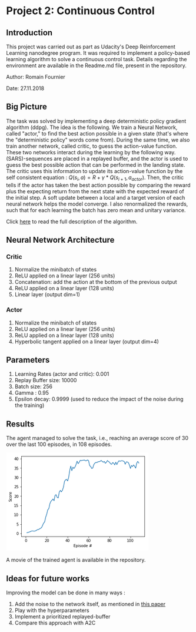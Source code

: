 # Project 2: Continuous Control 
## Introduction
This project was carried out as part as Udacity's Deep Reinforcement Learning nanodegree program. It was required to implement a policy-based learning algorithm to solve a continuous control task. Details regarding the environment are available in the Readme.md file, present in the repository. 

Author: Romain Fournier

Date: 27.11.2018

## Big Picture
 The task was solved by implementing a deep deterministic policy gradient algorithm (ddpg). The idea is the following. We train a Neural Network, called "actor," to find the best action possible in a given state (that's where the "deterministic policy" words come from). During the same time, we also train another network, called critic, to guess the action-value function. These two networks interact during the learning by the following way. (SARS)-sequences are placed in a replayed buffer, and the actor is used to guess the best possible action that can be performed in the landing state. The critic uses this information to update its action-value function by the self consistent equation : $Q(s_i,a)=R+\gamma*Q(s_{i+1},a_{actor})$. Then, the critic tells if the actor has taken the best action possible by comparing the reward plus the expecting return from the next state with the expected reward of the initial step. A soft update between a local and a target version of each neural network helps the model converge. I also renormalized the rewards, such that for each learning the batch has zero mean and unitary variance. 
 
   Click [here](https://arxiv.org/abs/1509.02971) to read the full description of the algorithm. 

## Neural Network Architecture
### Critic
 1. Normalize the minibatch of states
 2. ReLU applied on a linear layer (256 units)
 3. Concatenation: add the action at the bottom of the previous output
 4. ReLU applied on a linear layer (128 units)
 5. Linear layer (output dim=1)
 
### Actor
 1. Normalize the minibatch of states
 2. ReLU applied on a linear layer (256 units)
 3. ReLU applied on a linear layer (128 units)
 4. Hyperbolic tangent applied on a linear layer (output dim=4)

## Parameters 
1. Learning Rates (actor and critic): 0.001
2. Replay Buffer size: 10000
3. Batch size: 256
4. Gamma : 0.95
5. Epsilon decay: 0.9999 (used to reduce the impact of the noise during the training)

## Results
The agent managed to solve the task, i.e., reaching an average score of 30 over the last 100 episodes, in 108 episodes. 

![Training](https://github.com/rmnfournier/continuous_control/blob/master/training.png)

A movie of the trained agent is available in the repository.

## Ideas for future works
 Improving the model can be done in many ways : 
 
 1. Add the noise to the network itself, as mentioned in [this paper](https://arxiv.org/abs/1706.01905)
 2. Play with the hyperparameters
 3. Implement a prioritized replayed-buffer 
 4. Compare this approach with A2C 
